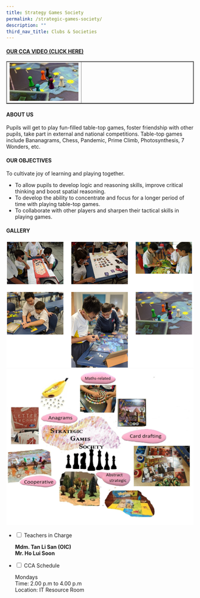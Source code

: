 ```yaml
---
title: Strategy Games Society
permalink: /strategic-games-society/
description: ""
third_nav_title: Clubs & Societies
---
```

<h4><strong><a title="Our CCA Video (Click here)" href="https://drive.google.com/file/d/137Y3zSOXJ6GVQEMYU79oJ-pih-g0zr8x/view?usp=share_link" target="_blank" rel="noopener">OUR CCA VIDEO (CLICK HERE)</a></strong></h4>
<table style="border-collapse: collapse; width: 100%;" border="1">
<tbody>
<tr>
<td style="width: 40%;"><a href="https://drive.google.com/file/d/137Y3zSOXJ6GVQEMYU79oJ-pih-g0zr8x/view?usp=share_link"><img src="/images/sgames1.jpg"></a></td>
<td style="width: 60%;">&nbsp;</td>
</tr>
</tbody>
</table>
<h4><strong>ABOUT US</strong></h4>
<p>Pupils will get to play fun-filled table-top games, foster friendship with other pupils, take part in external and national competitions. Table-top games include Bananagrams, Chess, Pandemic, Prime Climb, Photosynthesis, 7 Wonders, etc.</p>
<h4><strong>OUR OBJECTIVES</strong></h4>
<p>To cultivate joy of learning and playing together.</p>
<ul>
<li>To allow pupils to develop logic and reasoning skills, improve critical thinking and boost spatial reasoning.</li>
<li>To develop the ability to concentrate and focus for a longer period of time with playing table-top games.&nbsp;</li>
<li>To collaborate with other players and sharpen their tactical skills in playing games.</li>
</ul>
<h4><strong>GALLERY</strong></h4>
<img src="/images/sgames2.png"><br>
<img src="/images/sgames3.jpg">
<ul class="jekyllcodex_accordion">
<li><input id="accordion1" type="checkbox"> <label for="accordion1">Teachers in Charge</label>
<div>
<p><strong>Mdm. Tan Li San (OIC)<br>Mr. Ho Lui Soon</strong></p>
</div>
</li>
<li><input id="accordion2" type="checkbox"> <label for="accordion2">CCA Schedule</label>
<div>
<p>Mondays<br>Time: 2.00 p.m to 4.00 p.m<br>Location: IT Resource Room</p>
</div>
</li>
</ul>